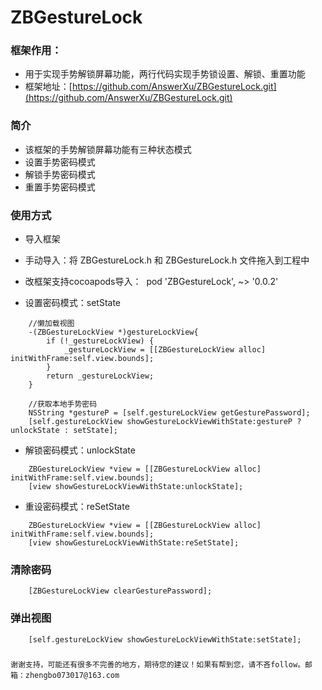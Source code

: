 # ZBGestureLock
### 框架作用：
* 用于实现手势解锁屏幕功能，两行代码实现手势锁设置、解锁、重置功能
* 框架地址：[https://github.com/AnswerXu/ZBGestureLock.git](https://github.com/AnswerXu/ZBGestureLock.git)

### 简介
* 该框架的手势解锁屏幕功能有三种状态模式
 * 设置手势密码模式
 * 解锁手势密码模式
 * 重置手势密码模式
          
          
### 使用方式
* 导入框架
 * 手动导入：将 ZBGestureLock.h 和 ZBGestureLock.h 文件拖入到工程中
 * 改框架支持cocoapods导入：  pod 'ZBGestureLock', ~> '0.0.2'
    
* 设置密码模式：setState
```Objc
    //懒加载视图
    -(ZBGestureLockView *)gestureLockView{
        if (!_gestureLockView) {
            _gestureLockView = [[ZBGestureLockView alloc] initWithFrame:self.view.bounds];
        }
        return _gestureLockView;
    }
    
    //获取本地手势密码
    NSString *gestureP = [self.gestureLockView getGesturePassword];
    [self.gestureLockView showGestureLockViewWithState:gestureP ? unlockState : setState];
```

* 解锁密码模式：unlockState
```Objc
    ZBGestureLockView *view = [[ZBGestureLockView alloc] initWithFrame:self.view.bounds];
    [view showGestureLockViewWithState:unlockState];
```

* 重设密码模式：reSetState
```Objc
    ZBGestureLockView *view = [[ZBGestureLockView alloc] initWithFrame:self.view.bounds];
    [view showGestureLockViewWithState:reSetState];
```

### 清除密码
```Objc
    [ZBGestureLockView clearGesturePassword];
```

### 弹出视图
```Objc
    [self.gestureLockView showGestureLockViewWithState:setState];
````

### 

	谢谢支持，可能还有很多不完善的地方，期待您的建议！如果有帮到您，请不吝follow。邮箱：zhengbo073017@163.com

